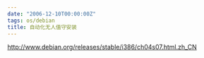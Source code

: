 ```yaml
---
date: "2006-12-10T00:00:00Z"
tags: os/debian
title: 自动化无人值守安装
---
```


http://www.debian.org/releases/stable/i386/ch04s07.html.zh_CN
